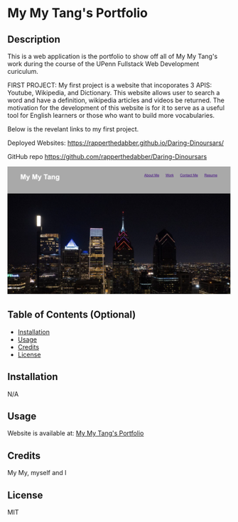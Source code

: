 # My My Tang's Portfolio

## Description

This is a web application is the portfolio to show off all of My My Tang's work during the course of the UPenn Fullstack Web Development curiculum. 

FIRST PROJECT:
My first project is a website that incoporates 3 APIS: Youtube, Wikipedia, and Dictionary. This website allows user to search a word and have a definition, wikipedia articles and videos be returned. The motivation for the development of this website is for it to serve as a useful tool for English learners or those who want to build more vocabularies. 

Below is the revelant links to my first project. 

Deployed Websites:
https://rapperthedabber.github.io/Daring-Dinoursars/

GitHub repo
https://github.com/rapperthedabber/Daring-Dinoursars


![webpage screenshot](https://github.com/mtanng9/02-mtang-professional-porfolio/blob/main/assets/images/website-screenshot.png?raw=true)


## Table of Contents (Optional)

- [Installation](#installation)
- [Usage](#usage)
- [Credits](#credits)
- [License](#license)

## Installation

N/A 

## Usage

Website is available at: [My My Tang's Portfolio](https://mtanng9.github.io/02-mtang-professional-porfolio/)

## Credits

My My, myself and I 

## License

MIT

